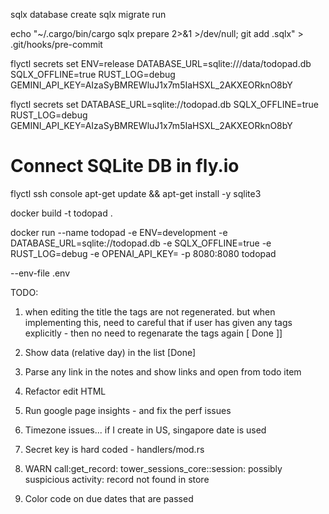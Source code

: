 sqlx database create
sqlx migrate run

echo "~/.cargo/bin/cargo sqlx prepare 2>&1 >/dev/null; git add .sqlx" > .git/hooks/pre-commit

flyctl secrets set ENV=release DATABASE_URL=sqlite:///data/todopad.db SQLX_OFFLINE=true RUST_LOG=debug GEMINI_API_KEY=AIzaSyBMREWluJ1x7m5IaHSXL_2AKXEORknO8bY

flyctl secrets set DATABASE_URL=sqlite://todopad.db SQLX_OFFLINE=true RUST_LOG=debug GEMINI_API_KEY=AIzaSyBMREWluJ1x7m5IaHSXL_2AKXEORknO8bY


# Connect SQLite DB in fly.io
flyctl ssh console
apt-get update && apt-get install -y sqlite3

docker build -t todopad .

docker run --name todopad -e ENV=development -e DATABASE_URL=sqlite://todopad.db -e SQLX_OFFLINE=true -e RUST_LOG=debug -e OPENAI_API_KEY=<key> -p 8080:8080 todopad


--env-file .env


TODO:
1. when editing the title the tags are not regenerated. but when implementing this, need to careful
that if user has given any tags explicitly - then no need to regenarate the tags again
[ Done ]]

2. Show data (relative day) in the list
[Done]

3. Parse any link in the notes and show links and open from todo item 

4. Refactor edit HTML

5. Run google page insights - and fix the perf issues

6. Timezone issues... if I create in US, singapore date is used

7. Secret key is hard coded - handlers/mod.rs

8. WARN call:get_record: tower_sessions_core::session: possibly suspicious activity: record not found in store

9. Color code on due dates that are passed

